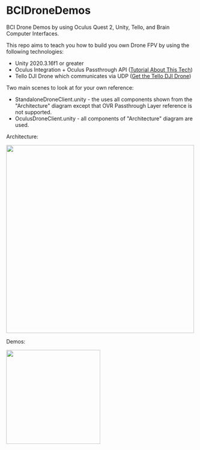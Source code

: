 # BCIDroneDemos
BCI Drone Demos by using Oculus Quest 2, Unity, Tello, and Brain Computer Interfaces.

This repo aims to teach you how to build you own Drone FPV by using the following technologies:

* Unity 2020.3.16f1 or greater
* Oculus Integration + Oculus Passthrough API ([Tutorial About This Tech](https://github.com/dilmerv/OculusPassthroughDemos))
* Tello DJI Drone which communicates via UDP ([Get the Tello DJI Drone](https://amzn.to/3hdtSHD))

Two main scenes to look at for your own reference:
* StandaloneDroneClient.unity - the uses all components shown from the "Architecture" diagram except that OVR Passthrough Layer reference is not supported.
* OculusDroneClient.unity - all components of "Architecture" diagram are used.

Architecture:

<img src="https://github.com/dilmerv/BCIDroneDemos/blob/master/docs/architecture.png" width="500">

Demos:

<img src="https://github.com/dilmerv/BCIDroneDemos/blob/master/docs/demo_1.gif" width="250">
